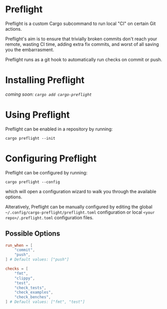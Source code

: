 # Preflight

Preflight is a custom Cargo subcommand to run local "CI" on certain Git actions.

Preflight's aim is to ensure that trivially broken commits don't reach your remote, wasting CI time, adding extra fix commits, and worst of all saving you the embarrasment.

Preflight runs as a git hook to automatically run checks on commit or push.

# Installing Preflight

_coming soon: `cargo add cargo-preflight`_

# Using Preflight

Preflight can be enabled in a repository by running:

```
cargo preflight --init
```

# Configuring Preflight

Preflight can be configured by running:

```
cargo preflight --config
```

which will open a configuration wizard to walk you through the available options.

Alteratively, Preflight can be manually configured by editing the global `~/.config/cargo-preflight/preflight.toml` configuration or local `<your repo>/.preflight.toml` configuration files.

## Possible Options

```toml
run_when = [
    "commit",
    "push",
] # Default values: ["push"]

checks = [
    "fmt",
    "clippy",
    "test",
    "check_tests",
    "check_examples",
    "check_benches",
] # Default values: ["fmt", "test"]
```

